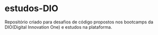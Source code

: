 # estudos-DIO
Repositório criado para desafios de código propostos nos bootcamps da DIO(Digital Innovation One) e estudos na plataforma.
